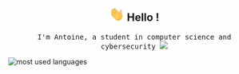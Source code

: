 <h2 align="center"> <img src="https://github.com/Parply/Parply/blob/master/.github/Hi.gif?raw=true" width="30px"> Hello !  <br/> </h2> 

<p align="center"> <samp> I'm Antoine, a student in computer science and cybersecurity <img src="https://media.tenor.com/Pm4S40MGsIQAAAAC/hacker-hackerman.gif" width="30px">

![most used languages]([https://github-readme-stats.vercel.app/api/top-langs/?username=b3rt1ng&theme=gruvbox](https://github-readme-stats.vercel.app/api/top-langs/?username=b3rt1ng&exclude_repo=ANTLR-basic-language,IA-Decisionnelle&hide=HTML,CSS,Objective-C,Shell,Batchfile&layout=donut&theme=dracula))
